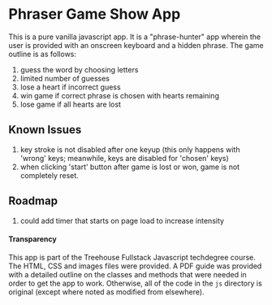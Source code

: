 # Phraser Game Show App

This is a pure vanilla javascript app. It is a "phrase-hunter" app wherein the user is provided with an onscreen keyboard and a hidden phrase. The game outline is as follows:

1) guess the word by choosing letters
2) limited number of guesses 
3) lose a heart if incorrect guess
4) win game if correct phrase is chosen with hearts remaining
5) lose game if all hearts are lost

## Known Issues
1) key stroke is not disabled after one keyup (this only happens with 'wrong' keys; meanwhile, keys are disabled for 'chosen' keys)
2) when clicking 'start' button after game is lost or won, game is not completely reset.

## Roadmap

1) could add timer that starts on page load to increase intensity
 
 #### Transparency 
 
 This app is part of the Treehouse Fullstack Javascript techdegree course. The HTML, CSS and images files were provided. A PDF guide was provided with a detailed outline on the classes and methods that were needed in order to get the app to work. Otherwise, all of the code in the ```js``` directory is original (except where noted as modified from elsewhere). 
   

